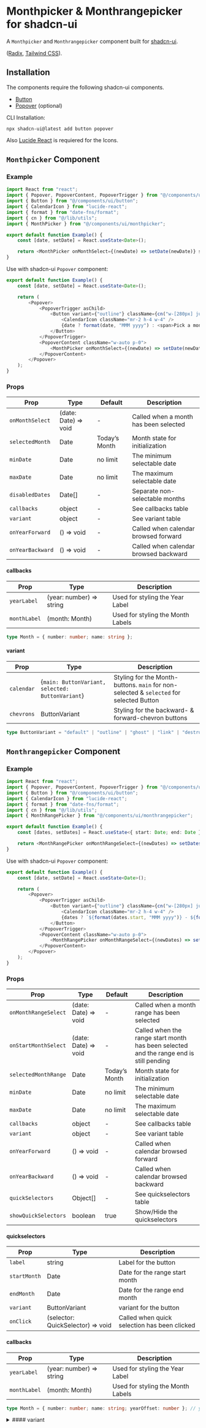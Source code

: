 # Monthpicker & Monthrangepicker for shadcn-ui

A `Monthpicker` and `Monthrangepicker` component built for [shadcn-ui](https://ui.shadcn.com/).

([Radix](https://www.radix-ui.com/), [Tailwind CSS](https://tailwindcss.com/)).

## Installation

The components require the following shadcn-ui components.

-   [Button](https://ui.shadcn.com/docs/components/button)
-   [Popover](https://ui.shadcn.com/docs/components/popover) (optional)

CLI Installation:

```
npx shadcn-ui@latest add button popover
```

Also [Lucide React](https://lucide.dev/guide/packages/lucide-react) is requiered for the Icons.

## `Monthpicker` Component

### Example

```typescript
import React from "react";
import { Popover, PopoverContent, PopoverTrigger } from "@/components/ui/popover";
import { Button } from "@/components/ui/button";
import { CalendarIcon } from "lucide-react";
import { format } from "date-fns/format";
import { cn } from "@/lib/utils";
import { MonthPicker } from "@/components/ui/monthpicker";

export default function Example() {
    const [date, setDate] = React.useState<Date>();

    return <MonthPicker onMonthSelect={(newDate) => setDate(newDate)} selectedDate={date}></MonthPicker>;
}
```

Use with shadcn-ui `Popover` component:

```typescript
export default function Example() {
    const [date, setDate] = React.useState<Date>();

    return (
        <Popover>
            <PopoverTrigger asChild>
                <Button variant={"outline"} className={cn("w-[280px] justify-start text-left font-normal", !date && "text-muted-foreground")}>
                    <CalendarIcon className="mr-2 h-4 w-4" />
                    {date ? format(date, "MMM yyyy") : <span>Pick a month</span>}
                </Button>
            </PopoverTrigger>
            <PopoverContent className="w-auto p-0">
                <MonthPicker onMonthSelect={(newDate) => setDate(newDate)} selectedMonth={date}></MonthPicker>
            </PopoverContent>
        </Popover>
    );
}
```

### Props

| Prop             | Type                 | Default       | Description                           |
| ---------------- | -------------------- | ------------- | ------------------------------------- |
| `onMonthSelect`  | (date: Date) => void | -             | Called when a month has been selected |
| `selectedMonth`  | Date                 | Today’s Month | Month state for initialization        |
| `minDate`        | Date                 | no limit      | The minimum selectable date           |
| `maxDate`        | Date                 | no limit      | The maximum selectable date           |
| `disabledDates`  | Date[]               | -             | Separate non-selectable months        |
| `callbacks`      | object               | -             | See callbacks table                   |
| `variant`        | object               | -             | See variant table                     |
| `onYearForward`  | () => void           | -             | Called when calendar browsed forward  |
| `onYearBackward` | () => void           | -             | Called when calendar browsed backward |

#### callbacks

| Prop         | Type                     | Description                       |
| ------------ | ------------------------ | --------------------------------- |
| `yearLabel`  | (year: number) => string | Used for styling the Year Label   |
| `monthLabel` | (month: Month)           | Used for styling the Month Labels |

```typescript
type Month = { number: number; name: string };
```

#### variant

| Prop       | Type                                             | Description                                                                             |
| ---------- | ------------------------------------------------ | --------------------------------------------------------------------------------------- |
| `calendar` | {`main: ButtonVariant, selected: ButtonVariant`} | Styling for the Month-buttons. `main` for non-selected & `selected` for selected Button |
| `chevrons` | ButtonVariant                                    | Styling for the backward- & forward-chevron buttons                                     |

```typescript
type ButtonVariant = "default" | "outline" | "ghost" | "link" | "destructive" | "secondary" | null | undefined;
```

## `Monthrangepicker` Component

### Example

```typescript
import React from "react";
import { Popover, PopoverContent, PopoverTrigger } from "@/components/ui/popover";
import { Button } from "@/components/ui/button";
import { CalendarIcon } from "lucide-react";
import { format } from "date-fns/format";
import { cn } from "@/lib/utils";
import { MonthRangePicker } from "@/components/ui/monthrangepicker";

export default function Example() {
    const [dates, setDates] = React.useState<{ start: Date; end: Date }>();

    return <MonthRangePicker onMonthRangeSelect={(newDates) => setDates(newDates)} selectedMonthRange={dates}></MonthRangePicker>;
}
```

Use with shadcn-ui `Popover` component:

```typescript
export default function Example() {
    const [date, setDate] = React.useState<Date>();

    return (
        <Popover>
            <PopoverTrigger asChild>
                <Button variant={"outline"} className={cn("w-[280px] justify-start text-left font-normal", !date && "text-muted-foreground")}>
                    <CalendarIcon className="mr-2 h-4 w-4" />
                    {dates ? `${format(dates.start, "MMM yyyy")} - ${format(dates.end, "MMM yyyy")}` : <span>Pick a month range</span>}
                </Button>
            </PopoverTrigger>
            <PopoverContent className="w-auto p-0">
                <MonthRangePicker onMonthRangeSelect={(newDates) => setDates(newDates)} selectedMonthRange={dates}></MonthRangePicker>
            </PopoverContent>
        </Popover>
    );
}
```

### Props

| Prop                 | Type                 | Default       | Description                                                                            |
| -------------------- | -------------------- | ------------- | -------------------------------------------------------------------------------------- |
| `onMonthRangeSelect` | (date: Date) => void | -             | Called when a month range has been selected                                            |
| `onStartMonthSelect` | (date: Date) => void | -             | Called when the range start month has been selected and the range end is still pending |
| `selectedMonthRange` | Date                 | Today’s Month | Month state for initialization                                                         |
| `minDate`            | Date                 | no limit      | The minimum selectable date                                                            |
| `maxDate`            | Date                 | no limit      | The maximum selectable date                                                            |
| `callbacks`          | object               | -             | See callbacks table                                                                    |
| `variant`            | object               | -             | See variant table                                                                      |
| `onYearForward`      | () => void           | -             | Called when calendar browsed forward                                                   |
| `onYearBackward`     | () => void           | -             | Called when calendar browsed backward                                                  |
| `quickSelectors`     | Object[]             | -             | See quickselectors table                                                               |
| `showQuickSelectors` | boolean              | true          | Show/Hide the quickselectors                                                           |

#### quickselectors

| Prop         | Type                              | Description                                  |
| ------------ | --------------------------------- | -------------------------------------------- |
| `label`      | string                            | Label for the button                         |
| `startMonth` | Date                              | Date for the range start month               |
| `endMonth`   | Date                              | Date for the range end month                 |
| `variant`    | ButtonVariant                     | variant for the button                       |
| `onClick`    | (selector: QuickSelector) => void | Called when quick selection has been clicked |

#### callbacks

| Prop         | Type                     | Description                       |
| ------------ | ------------------------ | --------------------------------- |
| `yearLabel`  | (year: number) => string | Used for styling the Year Label   |
| `monthLabel` | (month: Month)           | Used for styling the Month Labels |

```typescript
type Month = { number: number; name: string; yearOffset: number }; // yearOffset = 0 on the left calendar and 1 on the right side calendar
```

<details>
  <summary>#### variant</summary>

| Prop       | Type                                             | Description                                                                             |
| ---------- | ------------------------------------------------ | --------------------------------------------------------------------------------------- |
| `calendar` | {`main: ButtonVariant, selected: ButtonVariant`} | Styling for the Month-buttons. `main` for non-selected & `selected` for selected Button |
| `chevrons` | ButtonVariant                                    | Styling for the backward- & forward-chevron buttons                                     |

```typescript
type ButtonVariant = "default" | "outline" | "ghost" | "link" | "destructive" | "secondary" | null | undefined;
```

</details>
